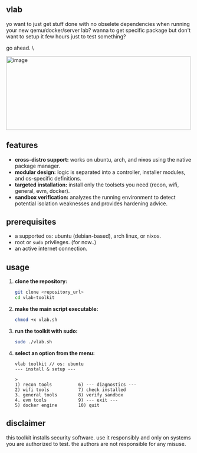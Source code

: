 ## vlab

yo want to just get stuff done with no obselete dependencies 
when running your new qemu/docker/server lab?
wanna to get specific package but don't want to setup it few hours just to test something?

go ahead. \\

<img width="500" height="200" alt="image" src="https://github.com/user-attachments/assets/e5b76c47-aefb-4921-b825-dcfa90d28c4b" />


## features

-   **cross-distro support:** works on ubuntu, arch, and <del>nixos</del> using the native package manager.
-   **modular design:** logic is separated into a controller, installer modules, and os-specific definitions.
-   **targeted installation:** install only the toolsets you need (recon, wifi, general, evm, docker).
-   **sandbox verification:** analyzes the running environment to detect potential isolation weaknesses and provides hardening advice.

## prerequisites

-   a supported os: ubuntu (debian-based), arch linux, or nixos.
-   root or `sudo` privileges. (for now..)
-   an active internet connection.

## usage

1.  **clone the repository:**
    ```sh
    git clone <repository_url>
    cd vlab-toolkit
    ```

2.  **make the main script executable:**
    ```sh
    chmod +x vlab.sh
    ```

3.  **run the toolkit with sudo:**
    ```sh
    sudo ./vlab.sh
    ```

4.  **select an option from the menu:**
    ```
    vlab toolkit // os: ubuntu
    --- install & setup ---

    >
    1) recon tools          6) --- diagnostics ---
    2) wifi tools           7) check installed
    3. general tools        8) verify sandbox
    4. evm tools            9) --- exit ---
    5) docker engine        10) quit
    ```


## disclaimer

this toolkit installs security software. use it responsibly and only on systems you are authorized to test. the authors are not responsible for any misuse.
